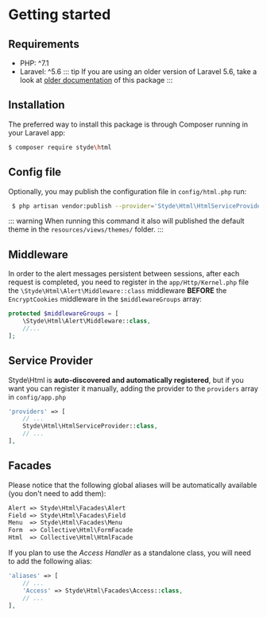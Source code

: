 # Getting started

## Requirements
* PHP: ^7.1
* Laravel: ^5.6
::: tip
If you are using an older version of Laravel 5.6, take a look at [older documentation](../old-version/) of this package
:::

## Installation

The preferred way to install this package is through Composer running in your Laravel app:
```bash
$ composer require styde\html
```
## Config file
Optionally, you may publish the configuration file in `config/html.php`  run:
```bash
 $ php artisan vendor:publish --provider='Styde\Html\HtmlServiceProvider'
```
::: warning
When running this command it also will published the default theme in the  `resources/views/themes/` folder.
:::

## Middleware
In order to the alert messages persistent between sessions, after each request is completed, you need to register in the `app/Http/Kernel.php` file the `\Styde\Html\Alert\Middleware::class` middleware **BEFORE** the `EncryptCookies` middleware in the `$middlewareGroups` array:
```php
protected $middlewareGroups = [
    \Styde\Html\Alert\Middleware::class,
    //...
];
```

## Service Provider
Styde\Html is **auto-discovered and automatically registered**, but if you want you can register it manually, adding the provider to the `providers` array in `config/app.php`

```php
'providers' => [
    // ...
    Styde\Html\HtmlServiceProvider::class,
    // ...
],
```

## Facades
Please notice that the following global aliases will be automatically available (you don't need to add them):

```php
Alert => Styde\Html\Facades\Alert
Field => Styde\Html\Facades\Field
Menu  => Styde\Html\Facades\Menu
Form  => Collective\Html\FormFacade
Html  => Collective\Html\HtmlFacade
```
If you plan to use the _Access Handler_ as a standalone class, you will need to add the following alias:

```php
'aliases' => [
    // ...
    'Access' => Styde\Html\Facades\Access::class,
    // ...
],
```
